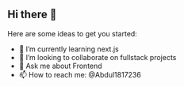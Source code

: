 ## Hi there 👋

Here are some ideas to get you started:

- 🌱 I’m currently learning next.js
- 👯 I’m looking to collaborate on fullstack projects
- 💬 Ask me about Frontend 
- 📫 How to reach me: @Abdul1817236
